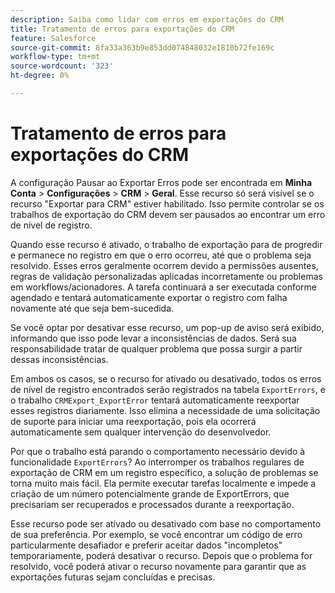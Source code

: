 ```yaml
---
description: Saiba como lidar com erros em exportações do CRM
title: Tratamento de erros para exportações do CRM
feature: Salesforce
source-git-commit: 8fa33a363b9e853dd074848032e1810b72fe169c
workflow-type: tm+mt
source-wordcount: '323'
ht-degree: 0%

---
```


# Tratamento de erros para exportações do CRM

A configuração Pausar ao Exportar Erros pode ser encontrada em **Minha Conta** > **Configurações** > **CRM** > **Geral**. Esse recurso só será visível se o recurso &quot;Exportar para CRM&quot; estiver habilitado. Isso permite controlar se os trabalhos de exportação do CRM devem ser pausados ao encontrar um erro de nível de registro.

Quando esse recurso é ativado, o trabalho de exportação para de progredir e permanece no registro em que o erro ocorreu, até que o problema seja resolvido. Esses erros geralmente ocorrem devido a permissões ausentes, regras de validação personalizadas aplicadas incorretamente ou problemas em workflows/acionadores. A tarefa continuará a ser executada conforme agendado e tentará automaticamente exportar o registro com falha novamente até que seja bem-sucedida.

Se você optar por desativar esse recurso, um pop-up de aviso será exibido, informando que isso pode levar a inconsistências de dados. Será sua responsabilidade tratar de qualquer problema que possa surgir a partir dessas inconsistências.

Em ambos os casos, se o recurso for ativado ou desativado, todos os erros de nível de registro encontrados serão registrados na tabela `ExportErrors`, e o trabalho `CRMExport_ExportError` tentará automaticamente reexportar esses registros diariamente. Isso elimina a necessidade de uma solicitação de suporte para iniciar uma reexportação, pois ela ocorrerá automaticamente sem qualquer intervenção do desenvolvedor.

Por que o trabalho está parando o comportamento necessário devido à funcionalidade `ExportErrors`? Ao interromper os trabalhos regulares de exportação de CRM em um registro específico, a solução de problemas se torna muito mais fácil. Ela permite executar tarefas localmente e impede a criação de um número potencialmente grande de ExportErrors, que precisariam ser recuperados e processados durante a reexportação.

Esse recurso pode ser ativado ou desativado com base no comportamento de sua preferência. Por exemplo, se você encontrar um código de erro particularmente desafiador e preferir aceitar dados &quot;incompletos&quot; temporariamente, poderá desativar o recurso. Depois que o problema for resolvido, você poderá ativar o recurso novamente para garantir que as exportações futuras sejam concluídas e precisas.
